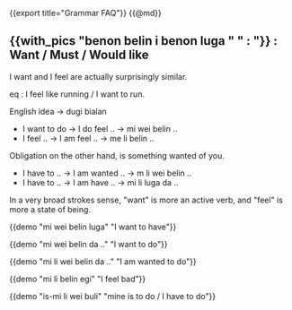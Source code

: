 {{export title="Grammar FAQ"}}
{{@md}}
## {{with_pics "benon belin i benon luga " " : "}} : Want / Must / Would like

I want and I feel are actually surprisingly similar. 

eq : I feel like running / I want to run.

English idea -> dugi bialan

* I want to do -> I do feel .. -> mi wei belin ..
* I feel .. -> I am feel .. -> me li belin ..

Obligation on the other hand, is something wanted of you.

* I have to .. -> I am wanted .. -> m li wei belin ..
* I have to .. -> I am have .. -> mi li luga da ..

In a very broad strokes sense, "want" is more an active verb, and "feel" is more a state of being.

{{demo "mi wei belin luga" "I want to have"}}

{{demo "mi wei belin da .." "I want to do"}}

{{demo "mi li wei belin da .." "I am wanted to do"}}

{{demo "mi li belin egi" "I feel bad"}}

{{demo "is-mi li wei buli" "mine is to do / I have to do"}}












